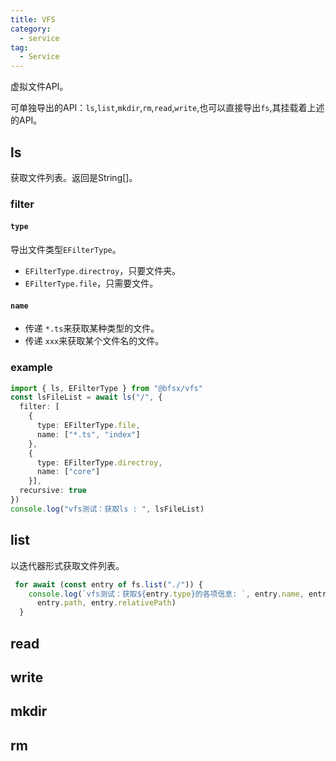 ```yaml
---
title: VFS
category:
  - service
tag:
  - Service
---
```


虚拟文件API。

可单独导出的API：`ls`,`list`,`mkdir`,`rm`,`read`,`write`,也可以直接导出`fs`,其挂载着上述的API。

## ls

获取文件列表。返回是String[]。

###  filter

#### `type`
导出文件类型`EFilterType`。

- `EFilterType.directroy`，只要文件夹。
- `EFilterType.file`，只需要文件。

####  `name`

- 传递 `*.ts`来获取某种类型的文件。
- 传递 `xxx`来获取某个文件名的文件。

### example

```typescript
import { ls, EFilterType } from "@bfsx/vfs"
const lsFileList = await ls("/", {
  filter: [
    {
      type: EFilterType.file,
      name: ["*.ts", "index"]
    },
    {
      type: EFilterType.directroy,
      name: ["core"]
    }],
  recursive: true
})
console.log("vfs测试：获取ls : ", lsFileList)
```

## list

以迭代器形式获取文件列表。

```typescript
 for await (const entry of fs.list("./")) { 
    console.log(`vfs测试：获取${entry.type}的各项信息: `, entry.name, entry.extname, entry.basename,
      entry.path, entry.relativePath)
  }
```

## read

## write

## mkdir

## rm



